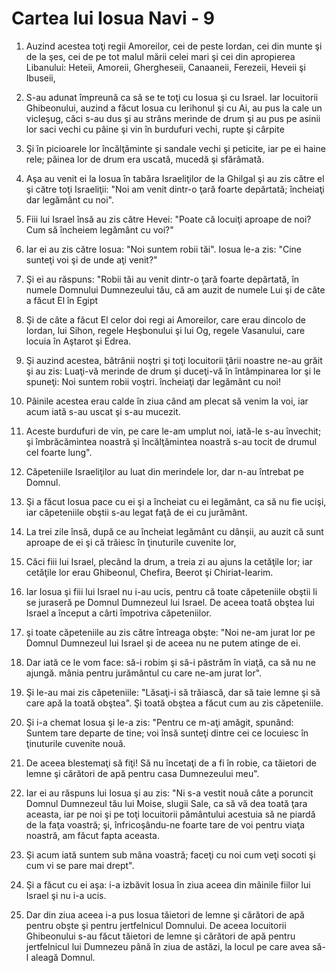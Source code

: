 # Cartea lui Iosua Navi - 9

1. Auzind acestea toţi regii Amoreilor, cei de peste Iordan, cei din munte şi de la şes, cei de pe tot malul mării celei mari şi cei din apropierea Libanului: Heteii, Amoreii, Ghergheseii, Canaaneii, Ferezeii, Heveii şi Ibuseii, 

2. S-au adunat împreună ca să se te toţi cu Iosua şi cu Israel. Iar locuitorii Ghibeonului, auzind a făcut Iosua cu Ierihonul şi cu Ai, au pus la cale un vicleşug, căci s-au dus şi au strâns merinde de drum şi au pus pe asinii lor saci vechi cu pâine şi vin în burdufuri vechi, rupte şi cârpite 

5. Şi în picioarele lor încălţăminte şi sandale vechi şi peticite, iar pe ei haine rele; pâinea lor de drum era uscată, mucedă şi sfărâmată. 

6. Aşa au venit ei la Iosua în tabăra Israeliţilor de la Ghilgal şi au zis către el şi către toţi Israeliţii: "Noi am venit dintr-o ţară foarte depărtată; încheiaţi dar legământ cu noi". 

7. Fiii lui Israel însă au zis către Hevei: "Poate că locuiţi aproape de noi? Cum să încheiem legământ cu voi?" 

8. Iar ei au zis către Iosua: "Noi suntem robii tăi". Iosua le-a zis: "Cine sunteţi voi şi de unde aţi venit?" 

9. Şi ei au răspuns: "Robii tăi au venit dintr-o ţară foarte depărtată, în numele Domnului Dumnezeului tău, că am auzit de numele Lui şi de câte a făcut El în Egipt 

10. Şi de câte a făcut El celor doi regi ai Amoreilor, care erau dincolo de Iordan, lui Sihon, regele Heşbonului şi lui Og, regele Vasanului, care locuia în Aştarot şi Edrea. 

11. Şi auzind acestea, bătrânii noştri şi toţi locuitorii ţării noastre ne-au grăit şi au zis: Luaţi-vă merinde de drum şi duceţi-vă în întâmpinarea lor şi le spuneţi: Noi suntem robii voştri. încheiaţi dar legământ cu noi! 

12. Pâinile acestea erau calde în ziua când am plecat să venim la voi, iar acum iată s-au uscat şi s-au mucezit. 

13. Aceste burdufuri de vin, pe care le-am umplut noi, iată-le s-au învechit; şi îmbrăcămintea noastră şi încălţămintea noastră s-au tocit de drumul cel foarte lung". 

14. Căpeteniile Israeliţilor au luat din merindele lor, dar n-au întrebat pe Domnul. 

15. Şi a făcut Iosua pace cu ei şi a încheiat cu ei legământ, ca să nu fie ucişi, iar căpeteniile obştii s-au legat faţă de ei cu jurământ. 

16. La trei zile însă, după ce au încheiat legământ cu dânşii, au auzit că sunt aproape de ei şi că trăiesc în ţinuturile cuvenite lor, 

17. Căci fiii lui Israel, plecând la drum, a treia zi au ajuns la cetăţile lor; iar cetăţile lor erau Ghibeonul, Chefira, Beerot şi Chiriat-Iearim. 

18. Iar Iosua şi fiii lui Israel nu i-au ucis, pentru că toate căpeteniile obştii li se juraseră pe Domnul Dumnezeul lui Israel. De aceea toată obştea lui Israel a început a cârti împotriva căpeteniilor. 

19. şi toate căpeteniile au zis către întreaga obşte: "Noi ne-am jurat lor pe Domnul Dumnezeul lui Israel şi de aceea nu ne putem atinge de ei. 

20. Dar iată ce le vom face: să-i robim şi să-i păstrăm în viaţă, ca să nu ne ajungă. mânia pentru jurământul cu care ne-am jurat lor". 

21. Şi le-au mai zis căpeteniile: "Lăsaţi-i să trăiască, dar să taie lemne şi să care apă la toată obştea". Şi toată obştea a făcut cum au zis căpeteniile. 

22. Şi i-a chemat Iosua şi le-a zis: "Pentru ce m-aţi amăgit, spunând: Suntem tare departe de tine; voi însă sunteţi dintre cei ce locuiesc în ţinuturile cuvenite nouă. 

23. De aceea blestemaţi să fiţi! Să nu încetaţi de a fi în robie, ca tăietori de lemne şi cărători de apă pentru casa Dumnezeului meu". 

24. Iar ei au răspuns lui Iosua şi au zis: "Ni s-a vestit nouă câte a poruncit Domnul Dumnezeul tău lui Moise, slugii Sale, ca să vă dea toată ţara aceasta, iar pe noi şi pe toţi locuitorii pământului acestuia să ne piardă de la faţa voastră; şi, înfricoşându-ne foarte tare de voi pentru viaţa noastră, am făcut fapta aceasta. 

25. Şi acum iată suntem sub mâna voastră; faceţi cu noi cum veţi socoti şi cum vi se pare mai drept". 

26. Şi a făcut cu ei aşa: i-a izbăvit Iosua în ziua aceea din mâinile fiilor lui Israel şi nu i-a ucis. 

27. Dar din ziua aceea i-a pus Iosua tăietori de lemne şi cărători de apă pentru obşte şi pentru jertfelnicul Domnului. De aceea locuitorii Ghibeonului s-au făcut tăietori de lemne şi cărători de apă pentru jertfelnicul lui Dumnezeu până în ziua de astăzi, la locul pe care avea să-l aleagă Domnul. 

